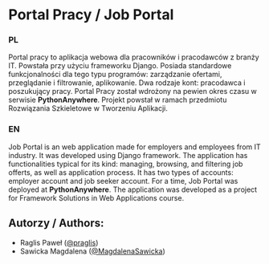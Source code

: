 # Portal Pracy / Job Portal
### PL
Portal pracy to aplikacja webowa dla pracowników i pracodawców z branży IT. Powstała przy użyciu frameworku Django. 
Posiada standardowe funkcjonalności dla tego typu programów: zarządzanie ofertami, przeglądanie i filtrowanie, aplikowanie. Dwa rodzaje kont: pracodawca i poszukujący pracy. Portal Pracy został wdrożony na pewien okres czasu w serwisie **PythonAnywhere**.
Projekt powstał w ramach przedmiotu Rozwiązania Szkieletowe w Tworzeniu Aplikacji.
### EN
Job Portal is an web application made for employers and employees from IT industry. It was developed using Django framework.
The application has functionalities typical for its kind: managing, browsing, and filtering job offerts, as well as application process. It has two types of accounts: employer account and job seeker account. For a time, Job Portal was deployed at **PythonAnywhere**.
The application was developed as a project for Framework Solutions in Web Applications course.

## Autorzy / Authors:
  - Raglis Paweł ([@praglis](https://github.com/praglis))
  - Sawicka Magdalena ([@MagdalenaSawicka](https://github.com/MagdalenaSawicka))
